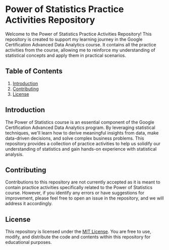 # Power of Statistics Practice Activities Repository

Welcome to the Power of Statistics Practice Activities Repository! This repository is created to support my learning journey in the Google Certification Advanced Data Analytics course. It contains all the practice activities from the course, allowing me to reinforce my understanding of statistical concepts and apply them in practical scenarios.

## Table of Contents

1. [Introduction](#introduction)
2. [Contributing](#contributing)
3. [License](#license)

## Introduction

The Power of Statistics course is an essential component of the Google Certification Advanced Data Analytics program. By leveraging statistical techniques, we'll learn how to derive meaningful insights from data, make data-driven decisions, and solve complex business problems. This repository provides a collection of practice activities to help us solidify our understanding of statistics and gain hands-on experience with statistical analysis.


## Contributing

Contributions to this repository are not currently accepted as it is meant to contain practice activities specifically related to the Power of Statistics course. However, if you identify any errors or have suggestions for improvement, please feel free to open an issue in the repository, and we will address it accordingly.

## License

This repository is licensed under the [MIT License](LICENSE). You are free to use, modify, and distribute the code and contents within this repository for educational purposes.
